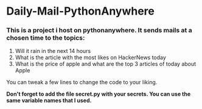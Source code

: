# Daily-Mail-PythonAnywhere

### This is a project i host on pythonanywhere. It sends mails at a chosen time to the topics:
1. Will it rain in the next 14 hours
2. What is the article with the most likes on HackerNews today
3. What is the price of apple and what are the top 3 articles of today about Apple

You can tweak a few lines to change the code to your liking. 

**Don't forget to add the file secret.py with your secrets. You can use the same variable names that I used.**
